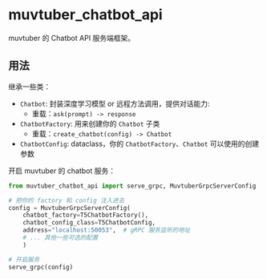 # muvtuber_chatbot_api

muvtuber 的 Chatbot API 服务端框架。

## 用法

继承一些类：

- `Chatbot`: 封装深度学习模型 or 远程方法调用，提供对话能力:
    - 重载：`ask(prompt) -> response`
- `ChatbotFactory`: 用来创建你的 `Chatbot` 子类
    - 重载：`create_chatbot(config) -> Chatbot`
- `ChatbotConfig`: dataclass，你的 `ChatbotFactory`、`Chatbot` 可以使用的创建参数

开启 muvtuber 的 chatbot 服务：

```python
from muvtuber_chatbot_api import serve_grpc, MuvtuberGrpcServerConfig

# 把你的 factory 和 config 注入进去
config = MuvtuberGrpcServerConfig(
    chatbot_factory=T5ChatbotFactory(),
    chatbot_config_class=T5ChatbotConfig,
    address="localhost:50053",  # gRPC 服务监听的地址
    # ... 其他一些可选的配置
    )

# 开启服务
serve_grpc(config)
```

